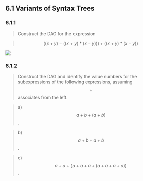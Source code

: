 ## 6.1 Variants of Syntax Trees

### 6.1.1

> Construct the DAG for the expression

> $$((x + y) - ((x + y) * (x - y))) + ((x + y) * (x - y))$$

![](./img/6.1.1.png)

### 6.1.2

> Construct the DAG and identify the value numbers for the subexpressions of the following expressions, assuming $$+$$ associates from the left.

> a) $$a + b + (a + b)$$.

> b) $$a + b + a + b$$.

> c) $$a + a + (a + a + a + (a + a + a + a))$$.